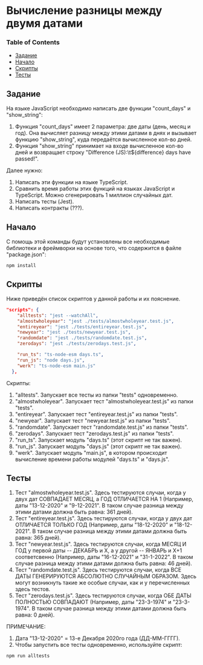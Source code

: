 # Вычисление разницы между двумя датами

### Table of Contents

- [Задание](#Задание)
- [Начало](#Начало)
- [Скрипты](#Скрипты)
- [Тесты](#Тесты)

## Задание

На языке JavaScript необходимо написать две функции "count_days" и "show_string":
1. Функция "count_days" имеет 2 параметра: две даты (день, месяц и год). Она вычисляет разницу между этими датами в днях и вызывает функцию "show_string", куда передаётся вычисленное кол-во дней.
2. Функция "show_string" принимает на входе вычисленное кол-во дней и возвращает строку "Difference (JS):\t${difference} days have passed!".

Далее нужно:
1. Написать эти функции на языке TypeScript.
2. Сравнить время работы этих функций на языках JavaScript и TypeScript. Можно сгенерировать 1 миллион случайных дат.
3. Написать тесты (Jest).
4. Написать контракты (???).

## Начало

С помощь этой команды будут установлены все необходимые библиотеки и фреймворки на основе того, что содержится в файле "package.json":

```npm
npm install
```

## Скрипты

Ниже приведён список скриптов у данной работы и их пояснение.

```json
"scripts": {
    "alltests": "jest --watchAll",
    "almostwholeyear": "jest ./tests/almostwholeyear.test.js",
    "entireyear": "jest ./tests/entireyear.test.js",
    "newyear": "jest ./tests/newyear.test.js",
    "randomdate": "jest ./tests/randomdate.test.js",
    "zerodays": "jest ./tests/zerodays.test.js",

    "run_ts": "ts-node-esm days.ts",
    "run_js": "node days.js",
    "werk": "ts-node-esm main.js"
  },
```

Скрипты:
1. "alltests". Запускает все тесты из папки "tests" одновременно.
2. "almostwholeyear". Запускает тест "almostwholeyear.test.js" из папки "tests".
3. "entireyear". Запускает тест "entireyear.test.js" из папки "tests".
4. "newyear". Запускает тест "newyear.test.js" из папки "tests".
5. "randomdate". Запускает тест "randomdate.test.js" из папки "tests".
6. "zerodays". Запускает тест "zerodays.test.js" из папки "tests".
7. "run_ts". Запускает модуль "days.ts" (этот скрипт не так важен).
8. "run_js". Запускает модуль "days.js" (этот скрипт не так важен).
9. "werk". Запускает модуль "main.js", в котором происходит вычисление времени работы модулей "days.ts" и "days.js".


## Тесты

1. Тест "almostwholeyear.test.js". Здесь тестируются случаи, когда у двух дат СОВПАДАЕТ МЕСЯЦ, а ГОД ОТЛИЧАЕТСЯ НА 1 (Например, даты "13-12-2020" и "9-12-2021". В таком случае разница между этими датами должна быть равна: 361 дней).
2. Тест "entireyear.test.js". Здесь тестируются случаи, когда у двух дат ОТЛИЧАЕТСЯ ТОЛЬКО ГОД (Например, даты "18-12-2020" и "18-12-2021". В таком случае разница между этими датами должна быть равна: 365 дней). 
3. Тест "newyear.test.js". Здесь тестируются случаи, когда МЕСЯЦ И ГОД у первой даты -- ДЕКАБРЬ и X, а у другой -- ЯНВАРЬ и X+1 соответсвенно (Например, даты "16-12-2021" и "31-1-2022". В таком случае разница между этими датами должна быть равна: 46 дней). 
4. Тест "randomdate.test.js". Здесь тестируются случаи, когда ВСЕ ДАТЫ ГЕНЕРИРУЮТСЯ АБСОЛЮТНО СЛУЧАЙНЫМ ОБРАЗОМ. Здесь могут возникнуть такие же особые случаи, как и у перечисленных здесь тестов.
5. Тест "zerodays.test.js". Здесь тестируются случаи, когда ОБЕ ДАТЫ ПОЛНОСТЬЮ СОВПАДАЮТ (Например, даты "23-3-1974" и "23-3-1974". В таком случае разница между этими датами должна быть равна: 0 дней).

ПРИМЕЧАНИЕ:
1. Дата "13-12-2020" = 13-е Декабря 2020го года (ДД-ММ-ГГГГ).
2. Чтобы запустить все тесты одновременно, используйте скрипт:
```npm
npm run alltests
```
